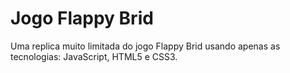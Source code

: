 # Jogo Flappy Brid

Uma replica muito limitada do jogo Flappy Brid usando apenas as tecnologias: JavaScript, HTML5 e CSS3.
